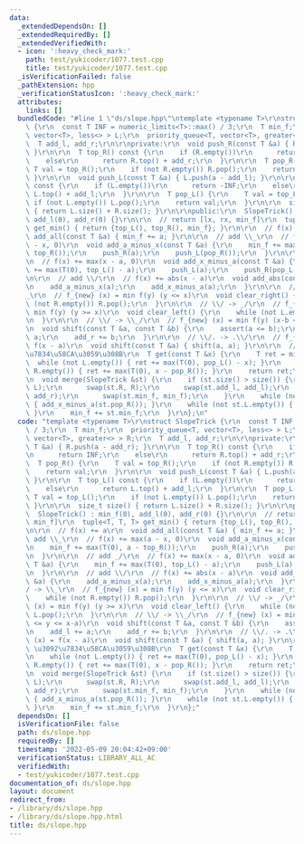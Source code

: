 ```yaml
---
data:
  _extendedDependsOn: []
  _extendedRequiredBy: []
  _extendedVerifiedWith:
  - icon: ':heavy_check_mark:'
    path: test/yukicoder/1077.test.cpp
    title: test/yukicoder/1077.test.cpp
  _isVerificationFailed: false
  _pathExtension: hpp
  _verificationStatusIcon: ':heavy_check_mark:'
  attributes:
    links: []
  bundledCode: "#line 1 \"ds/slope.hpp\"\ntemplate <typename T>\r\nstruct SlopeTrick\
    \ {\r\n  const T INF = numeric_limits<T>::max() / 3;\r\n  T min_f;\r\n  priority_queue<T,\
    \ vector<T>, less<> > L;\r\n  priority_queue<T, vector<T>, greater<> > R;\r\n\
    \  T add_l, add_r;\r\n\r\nprivate:\r\n  void push_R(const T &a) { R.push(a - add_r);\
    \ }\r\n\r\n  T top_R() const {\r\n    if (R.empty())\r\n      return INF;\r\n\
    \    else\r\n      return R.top() + add_r;\r\n  }\r\n\r\n  T pop_R() {\r\n   \
    \ T val = top_R();\r\n    if (not R.empty()) R.pop();\r\n    return val;\r\n \
    \ }\r\n\r\n  void push_L(const T &a) { L.push(a - add_l); }\r\n\r\n  T top_L()\
    \ const {\r\n    if (L.empty())\r\n      return -INF;\r\n    else\r\n      return\
    \ L.top() + add_l;\r\n  }\r\n\r\n  T pop_L() {\r\n    T val = top_L();\r\n   \
    \ if (not L.empty()) L.pop();\r\n    return val;\r\n  }\r\n\r\n  size_t size()\
    \ { return L.size() + R.size(); }\r\n\r\npublic:\r\n  SlopeTrick() : min_f(0),\
    \ add_l(0), add_r(0) {}\r\n\r\n  // return [lx, rx, min_f]\r\n  tuple<T, T, T>\
    \ get_min() { return {top_L(), top_R(), min_f}; }\r\n\r\n  // f(x) += a\r\n  void\
    \ add_all(const T &a) { min_f += a; }\r\n\r\n  // add \\_\r\n  // f(x) += max(a\
    \ - x, 0)\r\n  void add_a_minus_x(const T &a) {\r\n    min_f += max(T(0), a -\
    \ top_R());\r\n    push_R(a);\r\n    push_L(pop_R());\r\n  }\r\n\r\n  // add _/\r\
    \n  // f(x) += max(x - a, 0)\r\n  void add_x_minus_a(const T &a) {\r\n    min_f\
    \ += max(T(0), top_L() - a);\r\n    push_L(a);\r\n    push_R(pop_L());\r\n  }\r\
    \n\r\n  // add \\/\r\n  // f(x) += abs(x - a)\r\n  void add_abs(const T &a) {\r\
    \n    add_a_minus_x(a);\r\n    add_x_minus_a(a);\r\n  }\r\n\r\n  // \\/ -> \\\
    _\r\n  // f_{new} (x) = min f(y) (y <= x)\r\n  void clear_right() {\r\n    while\
    \ (not R.empty()) R.pop();\r\n  }\r\n\r\n  // \\/ -> _/\r\n  // f_{new} (x) =\
    \ min f(y) (y >= x)\r\n  void clear_left() {\r\n    while (not L.empty()) L.pop();\r\
    \n  }\r\n\r\n  // \\/ -> \\_/\r\n  // f_{new} (x) = min f(y) (x-b <= y <= x-a)\r\
    \n  void shift(const T &a, const T &b) {\r\n    assert(a <= b);\r\n    add_l +=\
    \ a;\r\n    add_r += b;\r\n  }\r\n\r\n  // \\/. -> .\\/\r\n  // f_{new} (x) =\
    \ f(x - a)\r\n  void shift(const T &a) { shift(a, a); }\r\n\r\n  // L, R \u3092\
    \u7834\u58CA\u3059\u308B\r\n  T get(const T &x) {\r\n    T ret = min_f;\r\n  \
    \  while (not L.empty()) { ret += max(T(0), pop_L() - x); }\r\n    while (not\
    \ R.empty()) { ret += max(T(0), x - pop_R()); }\r\n    return ret;\r\n  }\r\n\r\
    \n  void merge(SlopeTrick &st) {\r\n    if (st.size() > size()) {\r\n      swap(st.L,\
    \ L);\r\n      swap(st.R, R);\r\n      swap(st.add_l, add_l);\r\n      swap(st.add_r,\
    \ add_r);\r\n      swap(st.min_f, min_f);\r\n    }\r\n    while (not st.R.empty())\
    \ { add_x_minus_a(st.pop_R()); }\r\n    while (not st.L.empty()) { add_a_minus_x(st.pop_L());\
    \ }\r\n    min_f += st.min_f;\r\n  }\r\n};\n"
  code: "template <typename T>\r\nstruct SlopeTrick {\r\n  const T INF = numeric_limits<T>::max()\
    \ / 3;\r\n  T min_f;\r\n  priority_queue<T, vector<T>, less<> > L;\r\n  priority_queue<T,\
    \ vector<T>, greater<> > R;\r\n  T add_l, add_r;\r\n\r\nprivate:\r\n  void push_R(const\
    \ T &a) { R.push(a - add_r); }\r\n\r\n  T top_R() const {\r\n    if (R.empty())\r\
    \n      return INF;\r\n    else\r\n      return R.top() + add_r;\r\n  }\r\n\r\n\
    \  T pop_R() {\r\n    T val = top_R();\r\n    if (not R.empty()) R.pop();\r\n\
    \    return val;\r\n  }\r\n\r\n  void push_L(const T &a) { L.push(a - add_l);\
    \ }\r\n\r\n  T top_L() const {\r\n    if (L.empty())\r\n      return -INF;\r\n\
    \    else\r\n      return L.top() + add_l;\r\n  }\r\n\r\n  T pop_L() {\r\n   \
    \ T val = top_L();\r\n    if (not L.empty()) L.pop();\r\n    return val;\r\n \
    \ }\r\n\r\n  size_t size() { return L.size() + R.size(); }\r\n\r\npublic:\r\n\
    \  SlopeTrick() : min_f(0), add_l(0), add_r(0) {}\r\n\r\n  // return [lx, rx,\
    \ min_f]\r\n  tuple<T, T, T> get_min() { return {top_L(), top_R(), min_f}; }\r\
    \n\r\n  // f(x) += a\r\n  void add_all(const T &a) { min_f += a; }\r\n\r\n  //\
    \ add \\_\r\n  // f(x) += max(a - x, 0)\r\n  void add_a_minus_x(const T &a) {\r\
    \n    min_f += max(T(0), a - top_R());\r\n    push_R(a);\r\n    push_L(pop_R());\r\
    \n  }\r\n\r\n  // add _/\r\n  // f(x) += max(x - a, 0)\r\n  void add_x_minus_a(const\
    \ T &a) {\r\n    min_f += max(T(0), top_L() - a);\r\n    push_L(a);\r\n    push_R(pop_L());\r\
    \n  }\r\n\r\n  // add \\/\r\n  // f(x) += abs(x - a)\r\n  void add_abs(const T\
    \ &a) {\r\n    add_a_minus_x(a);\r\n    add_x_minus_a(a);\r\n  }\r\n\r\n  // \\\
    / -> \\_\r\n  // f_{new} (x) = min f(y) (y <= x)\r\n  void clear_right() {\r\n\
    \    while (not R.empty()) R.pop();\r\n  }\r\n\r\n  // \\/ -> _/\r\n  // f_{new}\
    \ (x) = min f(y) (y >= x)\r\n  void clear_left() {\r\n    while (not L.empty())\
    \ L.pop();\r\n  }\r\n\r\n  // \\/ -> \\_/\r\n  // f_{new} (x) = min f(y) (x-b\
    \ <= y <= x-a)\r\n  void shift(const T &a, const T &b) {\r\n    assert(a <= b);\r\
    \n    add_l += a;\r\n    add_r += b;\r\n  }\r\n\r\n  // \\/. -> .\\/\r\n  // f_{new}\
    \ (x) = f(x - a)\r\n  void shift(const T &a) { shift(a, a); }\r\n\r\n  // L, R\
    \ \u3092\u7834\u58CA\u3059\u308B\r\n  T get(const T &x) {\r\n    T ret = min_f;\r\
    \n    while (not L.empty()) { ret += max(T(0), pop_L() - x); }\r\n    while (not\
    \ R.empty()) { ret += max(T(0), x - pop_R()); }\r\n    return ret;\r\n  }\r\n\r\
    \n  void merge(SlopeTrick &st) {\r\n    if (st.size() > size()) {\r\n      swap(st.L,\
    \ L);\r\n      swap(st.R, R);\r\n      swap(st.add_l, add_l);\r\n      swap(st.add_r,\
    \ add_r);\r\n      swap(st.min_f, min_f);\r\n    }\r\n    while (not st.R.empty())\
    \ { add_x_minus_a(st.pop_R()); }\r\n    while (not st.L.empty()) { add_a_minus_x(st.pop_L());\
    \ }\r\n    min_f += st.min_f;\r\n  }\r\n};"
  dependsOn: []
  isVerificationFile: false
  path: ds/slope.hpp
  requiredBy: []
  timestamp: '2022-05-09 20:04:42+09:00'
  verificationStatus: LIBRARY_ALL_AC
  verifiedWith:
  - test/yukicoder/1077.test.cpp
documentation_of: ds/slope.hpp
layout: document
redirect_from:
- /library/ds/slope.hpp
- /library/ds/slope.hpp.html
title: ds/slope.hpp
---
```

